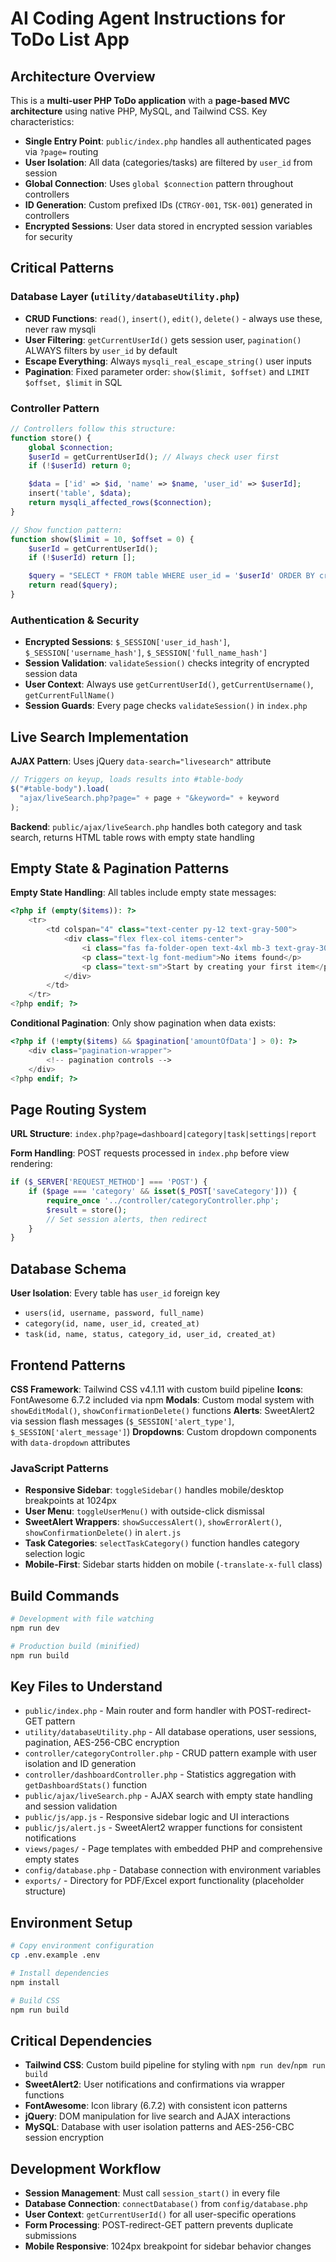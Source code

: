 # AI Coding Agent Instructions for ToDo List App

## Architecture Overview

This is a **multi-user PHP ToDo application** with a **page-based MVC architecture** using native PHP, MySQL, and Tailwind CSS. Key characteristics:

- **Single Entry Point**: `public/index.php` handles all authenticated pages via `?page=` routing
- **User Isolation**: All data (categories/tasks) are filtered by `user_id` from session
- **Global Connection**: Uses `global $connection` pattern throughout controllers
- **ID Generation**: Custom prefixed IDs (`CTRGY-001`, `TSK-001`) generated in controllers
- **Encrypted Sessions**: User data stored in encrypted session variables for security

## Critical Patterns

### Database Layer (`utility/databaseUtility.php`)

- **CRUD Functions**: `read()`, `insert()`, `edit()`, `delete()` - always use these, never raw mysqli
- **User Filtering**: `getCurrentUserId()` gets session user, `pagination()` ALWAYS filters by `user_id` by default
- **Escape Everything**: Always `mysqli_real_escape_string()` user inputs
- **Pagination**: Fixed parameter order: `show($limit, $offset)` and `LIMIT $offset, $limit` in SQL

### Controller Pattern

```php
// Controllers follow this structure:
function store() {
    global $connection;
    $userId = getCurrentUserId(); // Always check user first
    if (!$userId) return 0;

    $data = ['id' => $id, 'name' => $name, 'user_id' => $userId];
    insert('table', $data);
    return mysqli_affected_rows($connection);
}

// Show function pattern:
function show($limit = 10, $offset = 0) {
    $userId = getCurrentUserId();
    if (!$userId) return [];

    $query = "SELECT * FROM table WHERE user_id = '$userId' ORDER BY created_at DESC LIMIT $offset, $limit";
    return read($query);
}
```

### Authentication & Security

- **Encrypted Sessions**: `$_SESSION['user_id_hash']`, `$_SESSION['username_hash']`, `$_SESSION['full_name_hash']`
- **Session Validation**: `validateSession()` checks integrity of encrypted session data
- **User Context**: Always use `getCurrentUserId()`, `getCurrentUsername()`, `getCurrentFullName()`
- **Session Guards**: Every page checks `validateSession()` in `index.php`

## Live Search Implementation

**AJAX Pattern**: Uses jQuery `data-search="livesearch"` attribute

```javascript
// Triggers on keyup, loads results into #table-body
$("#table-body").load(
  "ajax/liveSearch.php?page=" + page + "&keyword=" + keyword
);
```

**Backend**: `public/ajax/liveSearch.php` handles both category and task search, returns HTML table rows with empty state handling

## Empty State & Pagination Patterns

**Empty State Handling**: All tables include empty state messages:

```php
<?php if (empty($items)): ?>
    <tr>
        <td colspan="4" class="text-center py-12 text-gray-500">
            <div class="flex flex-col items-center">
                <i class="fas fa-folder-open text-4xl mb-3 text-gray-300"></i>
                <p class="text-lg font-medium">No items found</p>
                <p class="text-sm">Start by creating your first item</p>
            </div>
        </td>
    </tr>
<?php endif; ?>
```

**Conditional Pagination**: Only show pagination when data exists:

```php
<?php if (!empty($items) && $pagination['amountOfData'] > 0): ?>
    <div class="pagination-wrapper">
        <!-- pagination controls -->
    </div>
<?php endif; ?>
```

## Page Routing System

**URL Structure**: `index.php?page=dashboard|category|task|settings|report`

**Form Handling**: POST requests processed in `index.php` before view rendering:

```php
if ($_SERVER['REQUEST_METHOD'] === 'POST') {
    if ($page === 'category' && isset($_POST['saveCategory'])) {
        require_once '../controller/categoryController.php';
        $result = store();
        // Set session alerts, then redirect
    }
}
```

## Database Schema

**User Isolation**: Every table has `user_id` foreign key

- `users(id, username, password, full_name)`
- `category(id, name, user_id, created_at)`
- `task(id, name, status, category_id, user_id, created_at)`

## Frontend Patterns

**CSS Framework**: Tailwind CSS v4.1.11 with custom build pipeline
**Icons**: FontAwesome 6.7.2 included via npm
**Modals**: Custom modal system with `showEditModal()`, `showConfirmationDelete()` functions
**Alerts**: SweetAlert2 via session flash messages (`$_SESSION['alert_type']`, `$_SESSION['alert_message']`)
**Dropdowns**: Custom dropdown components with `data-dropdown` attributes

### JavaScript Patterns

- **Responsive Sidebar**: `toggleSidebar()` handles mobile/desktop breakpoints at 1024px
- **User Menu**: `toggleUserMenu()` with outside-click dismissal
- **SweetAlert Wrappers**: `showSuccessAlert()`, `showErrorAlert()`, `showConfirmationDelete()` in `alert.js`
- **Task Categories**: `selectTaskCategory()` function handles category selection logic
- **Mobile-First**: Sidebar starts hidden on mobile (`-translate-x-full` class)

## Build Commands

```bash
# Development with file watching
npm run dev

# Production build (minified)
npm run build
```

## Key Files to Understand

- `public/index.php` - Main router and form handler with POST-redirect-GET pattern
- `utility/databaseUtility.php` - All database operations, user sessions, pagination, AES-256-CBC encryption
- `controller/categoryController.php` - CRUD pattern example with user isolation and ID generation
- `controller/dashboardController.php` - Statistics aggregation with `getDashboardStats()` function
- `public/ajax/liveSearch.php` - AJAX search with empty state handling and session validation
- `public/js/app.js` - Responsive sidebar logic and UI interactions
- `public/js/alert.js` - SweetAlert2 wrapper functions for consistent notifications
- `views/pages/` - Page templates with embedded PHP and comprehensive empty states
- `config/database.php` - Database connection with environment variables
- `exports/` - Directory for PDF/Excel export functionality (placeholder structure)

## Environment Setup

```bash
# Copy environment configuration
cp .env.example .env

# Install dependencies
npm install

# Build CSS
npm run build
```

## Critical Dependencies

- **Tailwind CSS**: Custom build pipeline for styling with `npm run dev`/`npm run build`
- **SweetAlert2**: User notifications and confirmations via wrapper functions
- **FontAwesome**: Icon library (6.7.2) with consistent icon patterns
- **jQuery**: DOM manipulation for live search and AJAX interactions
- **MySQL**: Database with user isolation patterns and AES-256-CBC session encryption

## Development Workflow

- **Session Management**: Must call `session_start()` in every file
- **Database Connection**: `connectDatabase()` from `config/database.php`
- **User Context**: `getCurrentUserId()` for all user-specific operations
- **Form Processing**: POST-redirect-GET pattern prevents duplicate submissions
- **Mobile Responsive**: 1024px breakpoint for sidebar behavior changes
